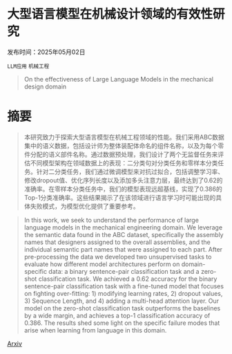 # 大型语言模型在机械设计领域的有效性研究

发布时间：2025年05月02日

`LLM应用` `机械工程`

> On the effectiveness of Large Language Models in the mechanical design domain

# 摘要

> 本研究致力于探索大型语言模型在机械工程领域的性能。我们采用ABC数据集中的语义数据，包括设计师为整体装配体命名的组件名称，以及为每个零件分配的语义部件名称。通过数据预处理，我们设计了两个无监督任务来评估不同模型架构在领域数据上的表现：二分类句对分类任务和零样本分类任务。针对二分类任务，我们通过微调模型来对抗过拟合，包括调整学习率、修改dropout值、优化序列长度以及添加多头注意力层，最终达到了0.62的准确率。在零样本分类任务中，我们的模型表现远超基线，实现了0.386的Top-1分类准确率。这些结果揭示了在该领域进行语言学习时可能出现的具体失败模式，为模型优化提供了重要参考。

> In this work, we seek to understand the performance of large language models in the mechanical engineering domain. We leverage the semantic data found in the ABC dataset, specifically the assembly names that designers assigned to the overall assemblies, and the individual semantic part names that were assigned to each part. After pre-processing the data we developed two unsupervised tasks to evaluate how different model architectures perform on domain-specific data: a binary sentence-pair classification task and a zero-shot classification task. We achieved a 0.62 accuracy for the binary sentence-pair classification task with a fine-tuned model that focuses on fighting over-fitting: 1) modifying learning rates, 2) dropout values, 3) Sequence Length, and 4) adding a multi-head attention layer. Our model on the zero-shot classification task outperforms the baselines by a wide margin, and achieves a top-1 classification accuracy of 0.386. The results shed some light on the specific failure modes that arise when learning from language in this domain.

[Arxiv](https://arxiv.org/abs/2505.01559)
